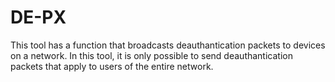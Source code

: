 # DE-PX
 This tool has a function that broadcasts deauthantication packets to devices on a network. In this tool, it is only possible to send deauthantication packets that apply to users of the entire network.
